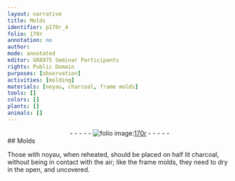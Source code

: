 ```yaml
---
layout: narrative
title: Molds
identifier: p170r_4
folio: 170r
annotation: no
author:
mode: annotated
editor: GR8975 Seminar Participants
rights: Public Domain
purposes: [observation]
activities: [molding]
materials: [noyau, charcoal, frame molds]
tools: []
colors: []
plants: []
animals: []
---
```


 <div class="folio" align="center">- - - - - <a href="http://gallica.bnf.fr/ark:/12148/btv1b10500001g/f345.image" target="_blank"><img src="https://cu-mkp.github.io/GR8975-edition/assets/photo-icon.png" alt="folio image: " style="display:inline-block; margin-bottom:-3px;"/>170r</a> - - - - - </div> 
## Molds

 
<span class="activity">Those with <span class="material">noyau</span>, when reheated, should be placed on half lit <span class="material">charcoal</span>, without being in contact with the air; like the <span class="material">frame molds</span>, they need to dry in the open, and uncovered.</span>
 